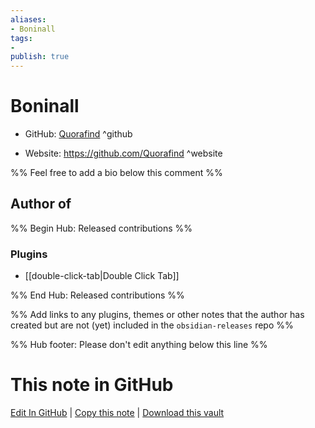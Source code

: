 ```yaml
---
aliases:
- Boninall
tags:
- 
publish: true
---
```


# Boninall

- GitHub: [Quorafind](https://github.com/Quorafind/) ^github
<!-- - Discord: `@` ^discord-->
- Website: <https://github.com/Quorafind> ^website
<!-- - [[Publish sites|Publish site]]: <https://> ^publish-->

%% Feel free to add a bio below this comment %%


## Author of

%% Begin Hub: Released contributions %%
### Plugins
- [[double-click-tab|Double Click Tab]]

%% End Hub: Released contributions %%

%% Add links to any plugins, themes or other notes that the author has created but are not (yet) included in the `obsidian-releases` repo %%

<!--
### Unlisted plugins
-->

<!--
### Others
-->

<!--
## Sponsor this author
-->

<!-- - [[GitHub sponsors]]: [Sponsor @Quorafind on GitHub Sponsors](https://github.com/sponsors/Quorafind) ^github-sponsor-->
<!-- - [[Buy me a coffee]]: <https://> ^buy-me-a-coffee-->
<!-- - [[PayPal]]: <https://> ^paypal-->
<!-- - [[Patreon]]: <https://> ^patreon-->

<!--
## Follow this author
-->

<!-- - [[YouTube Channels|On YouTube]]: <https://> ^youtube-->
<!-- - Twitter: <https://> ^twitter-->
<!-- - ... -->

%% Hub footer: Please don't edit anything below this line %%

# This note in GitHub

<span class="git-footer">[Edit In GitHub](https://github.dev/obsidian-community/obsidian-hub/blob/main/01%20-%20Community/People/Quorafind.md "git-hub-edit-note") | [Copy this note](https://raw.githubusercontent.com/obsidian-community/obsidian-hub/main/01%20-%20Community/People/Quorafind.md "git-hub-copy-note") | [Download this vault](https://github.com/obsidian-community/obsidian-hub/archive/refs/heads/main.zip "git-hub-download-vault") </span>
